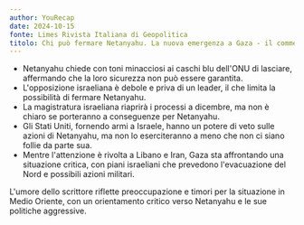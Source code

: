 ```yaml
---
author: YouRecap
date: 2024-10-15
fonte: Limes Rivista Italiana di Geopolitica
titolo: Chi può fermare Netanyahu. La nuova emergenza a Gaza - il commento di Lucio Caracciolo
---
```


- Netanyahu chiede con toni minacciosi ai caschi blu dell'ONU di lasciare, affermando che la loro sicurezza non può essere garantita.
- L'opposizione israeliana è debole e priva di un leader, il che limita la possibilità di fermare Netanyahu.
- La magistratura israeliana riaprirà i processi a dicembre, ma non è chiaro se porteranno a conseguenze per Netanyahu.
- Gli Stati Uniti, fornendo armi a Israele, hanno un potere di veto sulle azioni di Netanyahu, ma non lo eserciteranno a meno che non ci siano follie da parte sua.
- Mentre l'attenzione è rivolta a Libano e Iran, Gaza sta affrontando una situazione critica, con piani israeliani che prevedono l'evacuazione del Nord e possibili azioni militari.

L'umore dello scrittore riflette preoccupazione e timori per la situazione in Medio Oriente, con un orientamento critico verso Netanyahu e le sue politiche aggressive.
